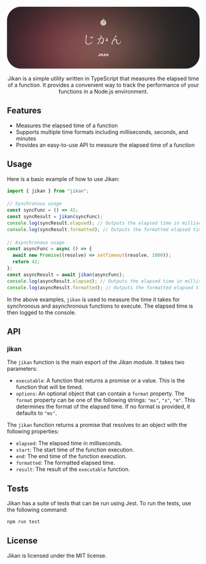 <p align="center">
  <img src="./.github/assets/jikan-banner.png" alt="Mite banner">
</p>

<p align="center">
  Jikan is a simple utility written in TypeScript that measures the elapsed time of a function. It provides a convenient
way to track the performance of your functions in a Node.js environment.
</p>

## Features

- Measures the elapsed time of a function
- Supports multiple time formats including milliseconds, seconds, and minutes
- Provides an easy-to-use API to measure the elapsed time of a function

## Usage

Here is a basic example of how to use Jikan:

```typescript
import { jikan } from "jikan";

// Synchronous usage
const syncFunc = () => 42;
const syncResult = jikan(syncFunc);
console.log(syncResult.elapsed); // Outputs the elapsed time in milliseconds
console.log(syncResult.formatted); // Outputs the formatted elapsed time

// Asynchronous usage
const asyncFunc = async () => {
  await new Promise((resolve) => setTimeout(resolve, 1000));
  return 42;
};
const asyncResult = await jikan(asyncFunc);
console.log(asyncResult.elapsed); // Outputs the elapsed time in milliseconds
console.log(asyncResult.formatted); // Outputs the formatted elapsed time
```

In the above examples, `jikan` is used to measure the time it takes for synchronous and asynchronous functions to execute. The elapsed time is then logged to the console.

## API

### jikan

The `jikan` function is the main export of the Jikan module. It takes two parameters:

- `executable`: A function that returns a promise or a value. This is the function that will be timed.
- `options`: An optional object that can contain a `format` property. The `format` property can be one of the following strings: `"ms"`, `"s"`, `"m"`. This determines the format of the elapsed time. If no format is provided, it defaults to `"ms"`.

The `jikan` function returns a promise that resolves to an object with the following properties:

- `elapsed`: The elapsed time in milliseconds.
- `start`: The start time of the function execution.
- `end`: The end time of the function execution.
- `formatted`: The formatted elapsed time.
- `result`: The result of the `executable` function.

## Tests

Jikan has a suite of tests that can be run using Jest. To run the tests, use the following command:

```bash
npm run test
```

## License

Jikan is licensed under the MIT license.